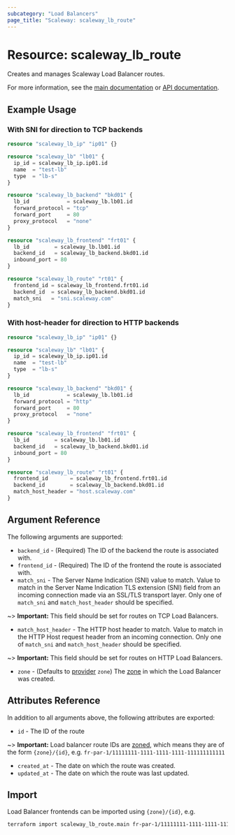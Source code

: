 ```yaml
---
subcategory: "Load Balancers"
page_title: "Scaleway: scaleway_lb_route"
---
```


# Resource: scaleway_lb_route

Creates and manages Scaleway Load Balancer routes.

For more information, see the [main documentation](https://www.scaleway.com/en/docs/load-balancer/how-to/create-manage-routes/) or [API documentation](https://www.scaleway.com/en/developers/api/load-balancer/zoned-api/#path-route).

## Example Usage

### With SNI for direction to TCP backends

```terraform
resource "scaleway_lb_ip" "ip01" {}

resource "scaleway_lb" "lb01" {
  ip_id = scaleway_lb_ip.ip01.id
  name  = "test-lb"
  type  = "lb-s"
}

resource "scaleway_lb_backend" "bkd01" {
  lb_id            = scaleway_lb.lb01.id
  forward_protocol = "tcp"
  forward_port     = 80
  proxy_protocol   = "none"
}

resource "scaleway_lb_frontend" "frt01" {
  lb_id        = scaleway_lb.lb01.id
  backend_id   = scaleway_lb_backend.bkd01.id
  inbound_port = 80
}

resource "scaleway_lb_route" "rt01" {
  frontend_id = scaleway_lb_frontend.frt01.id
  backend_id  = scaleway_lb_backend.bkd01.id
  match_sni   = "sni.scaleway.com"
}
```

### With host-header for direction to HTTP backends

```terraform
resource "scaleway_lb_ip" "ip01" {}

resource "scaleway_lb" "lb01" {
  ip_id = scaleway_lb_ip.ip01.id
  name  = "test-lb"
  type  = "lb-s"
}

resource "scaleway_lb_backend" "bkd01" {
  lb_id            = scaleway_lb.lb01.id
  forward_protocol = "http"
  forward_port     = 80
  proxy_protocol   = "none"
}

resource "scaleway_lb_frontend" "frt01" {
  lb_id        = scaleway_lb.lb01.id
  backend_id   = scaleway_lb_backend.bkd01.id
  inbound_port = 80
}

resource "scaleway_lb_route" "rt01" {
  frontend_id       = scaleway_lb_frontend.frt01.id
  backend_id        = scaleway_lb_backend.bkd01.id
  match_host_header = "host.scaleway.com"
}
```

## Argument Reference

The following arguments are supported:

- `backend_id` - (Required) The ID of the backend the route is associated with.
- `frontend_id` - (Required) The ID of the frontend the route is associated with.
- `match_sni` - The Server Name Indication (SNI) value to match. Value to match in the Server Name Indication TLS extension (SNI) field from an incoming connection made via an SSL/TLS transport layer.
  Only one of `match_sni` and `match_host_header` should be specified.

~> **Important:** This field should be set for routes on TCP Load Balancers.

- `match_host_header` - The HTTP host header to match. Value to match in the HTTP Host request header from an incoming connection.
  Only one of `match_sni` and `match_host_header` should be specified.  

~> **Important:** This field should be set for routes on HTTP Load Balancers.

- `zone` - (Defaults to [provider](../index.md#zone) `zone`) The [zone](../guides/regions_and_zones.md#zones) in which the Load Balancer was created.

## Attributes Reference

In addition to all arguments above, the following attributes are exported:

- `id` - The ID of the route

~> **Important:** Load balancer route IDs are [zoned](../guides/regions_and_zones.md#resource-ids), which means they are of the form `{zone}/{id}`, e.g. `fr-par-1/11111111-1111-1111-1111-111111111111`

- `created_at` - The date on which the route was created.
- `updated_at` - The date on which the route was last updated.

## Import

Load Balancer frontends can be imported using `{zone}/{id}`, e.g.

```bash
terraform import scaleway_lb_route.main fr-par-1/11111111-1111-1111-1111-111111111111
```
